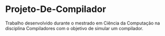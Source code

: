 # Projeto-De-Compilador
Trabalho desenvolvido durante o mestrado em Ciência da Computação na disciplina Compiladores com o objetivo de simular um compilador. 
